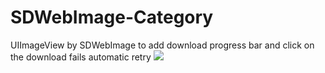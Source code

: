 SDWebImage-Category
===================
UIImageView by SDWebImage to add download progress bar and click on the download fails automatic retry
![](http://img.blog.csdn.net/20140401141918718)
